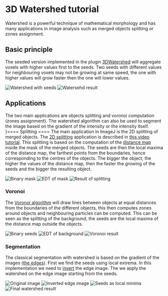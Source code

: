 # 3D Watershed tutorial

Watershed is a powerful technique of mathematical morphology and has
many applications in image analysis such as merged objects splitting or
zones assignment.

## Basic principle

The seeded version implemented in the plugin
[3DWatershed](/plugin/segmentation/3d_spots_segmentation/start) will
aggregate voxels with higher values first to the seeds. Two seeds with
different values for neighbouring voxels may not be growing at same
speed, the one with higher values will grow faster then the one will
lower values.

![Watershed with seeds](/tutorial/general/wat1.png) ![Watersehd
result](/tutorial/general/wat2.png)

## Applications

The two main applications are objects splitting and voronoi computation
(zones assignment). The watershed algorithm can also be used to segment
the image based on the gradient of the intensity or the intensity
itself. }==== Splitting ==== The main application in ImageJ is the 2D
splitting of merged objects. The [2D
splitting](/gui/process/binary#watershed) application is described in
[this video
tutorial](/video/segmentation/how_the_watershed_filter_works). This
splitting is based on the computation of the [distance
map](/gui/process/binary#distance_map) inside the mask of the merged
objects. The seeds are then the local maxima of the distance map, the
farthest points from the boundaries, hence corresponding to the centres
of the objects. The bigger the object, the higher the values of the
distance map, then the faster the growing of the seeds and the bigger
the resulting object.

![Binary mask](/tutorial/general/wat1split.png) ![EDT of
mask](/tutorial/general/wat2split.png) ![Result of
splitting](/tutorial/general/wat3split.png)

### Voronoi

The [Voronoi algorithm](/gui/process/binary#voronoi) will draw lines
between objects at equal distances from the boundaries of the different
objects, this then computes zones around objects and neighbouring
particles can be computed. This can be seen as the splitting of the
background, the seeds are the local maxima of the distance map outside
the objects.

![Binary seeds](/tutorial/general/voro1.png) ![EDT of
background](/tutorial/general/voro2.png) ![Voronoi
result](/tutorial/general/voro3.png)

### Segmentation

The classical segmentation with watershed is based on the gradient of
the images ([the edges](/gui/process/find_edges)). First we find the
seeds using local extrema. In this implementation we need to
[invert](/gui/edit/invert) the edge image. The we apply the watershed on
the edge image starting from the seeds.

![Original image](/tutorial/general/gel-1.png) ![Inverted edge
image](/tutorial/general/gel-2.png) ![Seeds as local
minima](/tutorial/general/gel-3.png) ![Final watershed
result](/tutorial/general/gel-4.png)
